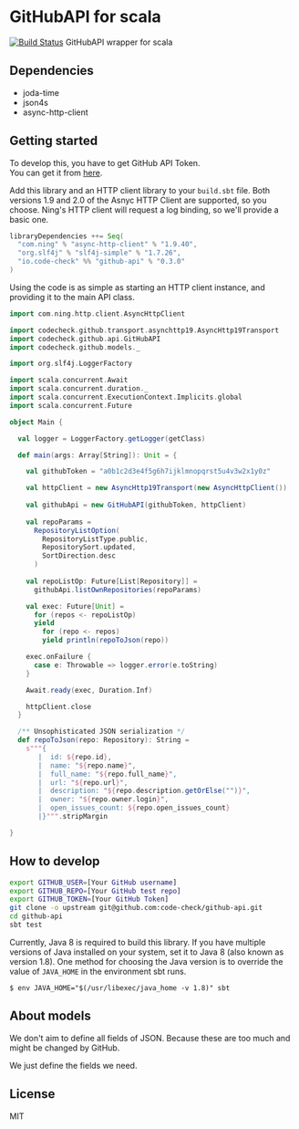 # GitHubAPI for scala
[![Build Status](https://travis-ci.org/code-check/github-api-scala.svg?branch=master)](https://travis-ci.org/code-check/github-api-scala)
GitHubAPI wrapper for scala

## Dependencies
- joda-time
- json4s
- async-http-client

## Getting started

To develop this, you have to get GitHub API Token.  
You can get it from [here](https://github.com/settings/applications).

Add this library and an HTTP client library to your `build.sbt` file.
Both versions 1.9 and 2.0 of the Asnyc HTTP Client are supported, so
you choose.  Ning's HTTP client will request a log binding, so we'll
provide a basic one.

```scala
libraryDependencies ++= Seq(
  "com.ning" % "async-http-client" % "1.9.40",
  "org.slf4j" % "slf4j-simple" % "1.7.26",
  "io.code-check" %% "github-api" % "0.3.0"
)
```

Using the code is as simple as starting an HTTP client instance, and
providing it to the main API class.

```scala
import com.ning.http.client.AsyncHttpClient

import codecheck.github.transport.asynchttp19.AsyncHttp19Transport
import codecheck.github.api.GitHubAPI
import codecheck.github.models._

import org.slf4j.LoggerFactory

import scala.concurrent.Await
import scala.concurrent.duration._
import scala.concurrent.ExecutionContext.Implicits.global
import scala.concurrent.Future

object Main {

  val logger = LoggerFactory.getLogger(getClass)

  def main(args: Array[String]): Unit = {

    val githubToken = "a0b1c2d3e4f5g6h7ijklmnopqrst5u4v3w2x1y0z"

    val httpClient = new AsyncHttp19Transport(new AsyncHttpClient())
    
    val githubApi = new GitHubAPI(githubToken, httpClient)
    
    val repoParams =
      RepositoryListOption(
        RepositoryListType.public,
        RepositorySort.updated,
        SortDirection.desc
      )
    
    val repoListOp: Future[List[Repository]] =
      githubApi.listOwnRepositories(repoParams)

    val exec: Future[Unit] =
      for (repos <- repoListOp) 
      yield
        for (repo <- repos)
        yield println(repoToJson(repo))

    exec.onFailure {
      case e: Throwable => logger.error(e.toString)
    }

    Await.ready(exec, Duration.Inf)

    httpClient.close
  }

  /** Unsophisticated JSON serialization */
  def repoToJson(repo: Repository): String =
    s"""{
       |  id: ${repo.id},
       |  name: "${repo.name}",
       |  full_name: "${repo.full_name}",
       |  url: "${repo.url}",
       |  description: "${repo.description.getOrElse("")}",
       |  owner: "${repo.owner.login}",
       |  open_issues_count: ${repo.open_issues_count}
       |}""".stripMargin

}
```

## How to develop

``` bash
export GITHUB_USER=[Your GitHub username] 
export GITHUB_REPO=[Your GitHub test repo] 
export GITHUB_TOKEN=[Your GitHub Token] 
git clone -o upstream git@github.com:code-check/github-api.git
cd github-api
sbt test
```

Currently, Java 8 is required to build this library.  If you have
multiple versions of Java installed on your system, set it to Java 8
(also known as version 1.8).  One method for choosing the Java version
is to override the value of `JAVA_HOME` in the environment sbt runs.

```
$ env JAVA_HOME="$(/usr/libexec/java_home -v 1.8)" sbt
```

## About models
We don't aim to define all fields of JSON.
Because these are too much and might be changed by GitHub.

We just define the fields we need.

## License
MIT